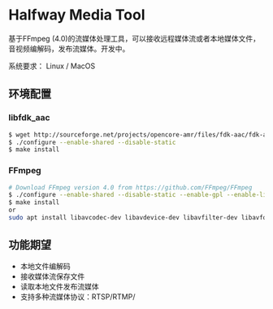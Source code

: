# Halfway Media Tool

基于FFmpeg (4.0)的流媒体处理工具，可以接收远程媒体流或者本地媒体文件，音视频编解码，发布流媒体。开发中。

系统要求： Linux / MacOS

## 环境配置

### libfdk_aac

```sh
$ wget http://sourceforge.net/projects/opencore-amr/files/fdk-aac/fdk-aac-2.0.1.tar.gz/download
$ ./configure --enable-shared --disable-static
$ make install
```

### FFmpeg
```sh
# Download FFmpeg version 4.0 from https://github.com/FFmpeg/FFmpeg
$ ./configure --enable-shared --disable-static --enable-gpl --enable-libx264  --enable-nonfree --enable-libfdk-aac
$ make install
or
sudo apt install libavcodec-dev libavdevice-dev libavfilter-dev libavformat-dev libavutil-dev libavresample-dev libswresample-dev libswscale-dev
```

## 功能期望
- 本地文件编解码
- 接收媒体流保存文件
- 读取本地文件发布流媒体
- 支持多种流媒体协议：RTSP/RTMP/
